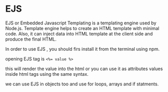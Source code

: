 # EJS

EJS or Embedded Javascript Templating is a templating engine used by Node.js. Template engine helps to create an HTML template with minimal code. Also, it can inject data into HTML template at the client side and produce the final HTML.

In order to use EJS , you should firs install it from the terminal using npm.

opening EJS tag is `<%= value %>`

this will render the value into the html or you can use it as attributes values inside html tags using the same syntax.

we can use EJS in objects too and use for loops, arrays and if statments.

